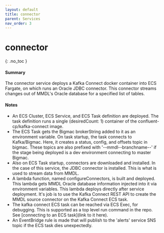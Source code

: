 ```yaml
---
layout: default
title: connector
parent: Services
nav_order: 3
---
```


# connector
{: .no_toc }

#### Summary

The connector service deploys a Kafka Connect docker container into ECS Fargate, on which runs an Oracle JDBC connector.  This connector streams changes out of MMDL's Oracle database for a specified list of tables.

#### Notes

- An ECS Cluster, ECS Service, and ECS Task definition are deployed.  The task definition runs a single (desiredCount: 1) container of the confluent-cp/kafka-connect image.  
- The ECS Task gets the Bigmac brokerString added to it as an environment variable.  On task startup, the task connects to Kafka/Bigmac.  Here, it creates a status, config, and offsets topic in bigmac.  These topics are also prefixed with '--mmdl--branchname--' if the stage being deployed is a dev environment connecting to master Bigmac.
- Also on ECS Task startup, connectors are downloaded and installed.  In the case of this service, the JDBC connector is installed.  This is what is used to stream data from MMDL.
- A lambda function, named configureConnectors, is built and deployed.  This lambda gets MMDL Oracle database information injected into it via environment variables.  This lambda deploys directly after service deployment.  It's job is to use the Kafka Connect REST API to create the MMDL source connector on the Kafka Connect ECS task.
- The kafka connect ECS task can be reached via ECS Exec, for debugging.  This is supported as a top level run command in the repo.  See [connecting to an ECS task](link to it here).
- An EventBridge rule is made that will publish to the 'alerts' service SNS topic if the ECS task dies unexpectedly.